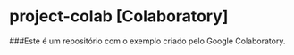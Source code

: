 # project-colab [Colaboratory]


###Este é um repositório com o exemplo criado pelo Google Colaboratory.

